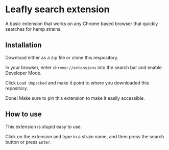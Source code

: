 # Leafly search extension

A basic extension that works on any Chrome based browser that quickly searches for hemp strains.

## Installation

Download either as a zip file or clone this respository.

In your browser, enter `chrome://extensions` into the search bar and enable Developer Mode.

Click `Load Unpacked` and make it point to where you downloaded this repository.

Done! Make sure to pin this extension to make it easily accessible.

## How to use

This extension is stupid easy to use.

Click on the extension and type in a strain name, and then press the search button or press `Enter`.
